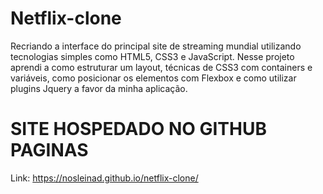 # Netflix-clone
 Recriando a interface do principal site de streaming mundial utilizando tecnologias simples como HTML5, CSS3 e JavaScript.  Nesse projeto aprendi a como estruturar um layout, técnicas de CSS3 com containers e variáveis, como posicionar os elementos com Flexbox e como utilizar plugins Jquery a favor da minha aplicação.
 
# SITE HOSPEDADO NO GITHUB PAGINAS
Link: https://nosleinad.github.io/netflix-clone/
